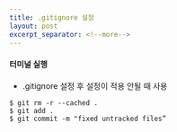 ```yaml
---
title: .gitignore 설정
layout: post
excerpt_separator: <!--more-->
---
```


#### 터미널 실행
- .gitignore 설정 후 설정이 적용 안될 때 사용

```
$ git rm -r --cached .
$ git add .
$ git commit -m "fixed untracked files”
```
<!--more-->
